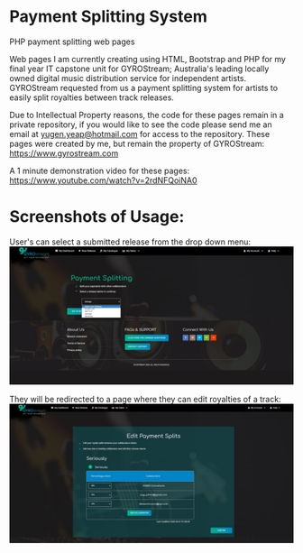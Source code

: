 # Payment Splitting System
PHP payment splitting web pages

Web pages I am currently creating using HTML, Bootstrap and PHP for my final year IT capstone unit for GYROStream; Australia's leading locally owned digital music distribution service for independent artists. GYROStream requested from us a payment splitting system for artists to easily split royalties between track releases.

Due to Intellectual Property reasons, the code for these pages remain in a private repository, if you would like to see the code please send me an email at yugen.yeap@hotmail.com for access to the repository. These pages were created by me, but remain the property of GYROStream:
https://www.gyrostream.com

A 1 minute demonstration video for these pages:
https://www.youtube.com/watch?v=2rdNFQoiNA0

# Screenshots of Usage:
User's can select a submitted release from the drop down menu:
<img src=Select-release.JPG>

They will be redirected to a page where they can edit royalties of a track:
<img src=Payment-splitting-edit-2.JPG>
